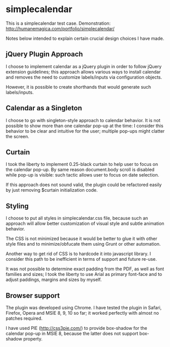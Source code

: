 # simplecalendar
This is a simplecalendar test case.
Demonstration: http://humanemagica.com/portfolio/simplecalendar/

Notes below intended to explain certain crucial design choices I have made.

## jQuery Plugin Approach
I choose to implement calendar as a jQuery plugin in order to follow jQuery extension guidelines; this approach allows various ways to install calendar and removes the need to customize labels/inputs via configuration objects.

However, it is possible to create shorthands that would generate such labels/inputs. 

## Calendar as a Singleton
I choose to go with singleton-style approach to calendar behavior. It is not possible to show more than one calendar pop-up at the time: I consider this behavior to be clear and intuitive for the user; multiple pop-ups might clatter the screen.

## Curtain
I took the liberty to implement 0.25-black curtain to help user to focus on
the calendar pop-up. By same reason document.body scroll is disabled while pop-up is visible: such tactic allows user to focus on date selection.

If this approach does not sound valid, the plugin could be refactored easily by just removing $curtain initialization code.

## Styling
I choose to put all styles in simplecalendar.css file, because such an approach will allow better customization of visual style and subtle animation behavior.

The CSS is not minimized because it would be better to glue it with other style files and to minimize/obfucate them using Grunt or other automation.

Another way to get rid of CSS is to hardcode it into javascript library. I consider this path to be inefficient in terms of support and future re-use.

It was not possible to determine exact padding from the PDF, as well as font families and sizes; I took the liberty to use Arial as primary font-face and to adjust paddings, margins and sizes by myself.

## Browser support
The plugin was developed using Chrome. I have tested the plugin in Safari, Firefox, Opera and MSIE 8, 9, 10 so far; it worked perfectly with almost no patches required. 

I have used PIE (http://css3pie.com/) to provide box-shadow for the calendar pop-up in MSIE 8, because the latter does not support box-shadow property.